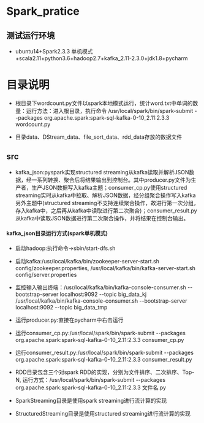 # Spark_pratice

## 测试运行环境
- ubuntu14+Spark2.3.3 单机模式+scala2.11+python3.6+hadoop2.7+kafka_2.11-2.3.0+jdk1.8+pycharm


# 目录说明
- 根目录下wordcount.py文件以spark本地模式运行，统计word.txt中单词的数量：运行方法：进入根目录，执行命令 
  /usr/local/spark/bin/spark-submit --packages org.apache.spark:spark-sql-kafka-0-10_2.11:2.3.3 wordcount.py

- 目录data、DStream_data、file_sort_data、rdd_data存放的数据文件

## src
- kafka_json:pyspark实现structured streaming从kafka读取并解析JSON数据，经一系列转换、聚合后将结果输出到控制台。其中producer.py文件为生产者，生产JSON数据写入kafka主题；consumer_cp.py使用structured streaming实时从kafka中拉取、解析JSON数据，经分组聚合操作写入kafka另外主题中(structured streaming不支持连续聚合操作，故进行第一次分组，存入kafka中，之后再从kafka中读取进行第二次聚合)；consumer_result.py从kafka中读取JSON数据进行第二次聚合操作，并将结果在控制台输出。
#### kafka_json目录运行方式(spark单机模式)
- 启动hadoop:执行命令->sbin/start-dfs.sh
- 启动kafka:/usr/local/kafka/bin/zookeeper-server-start.sh config/zookeeper.properties, 
           /usr/local/kafka/bin/kafka-server-start.sh config/server.properties
- 监控输入输出终端：/usr/local/kafka/bin/kafka-console-consumer.sh --bootstrap-server localhost:9092 --topic big_data_kj
                  /usr/local/kafka/bin/kafka-console-consumer.sh --bootstrap-server localhost:9092 --topic big_data_tmp
- 运行producer.py:直接在pycharm中右击运行
- 运行consumer_cp.py:/usr/local/spark/bin/spark-submit --packages org.apache.spark:spark-sql-kafka-0-10_2.11:2.3.3 consumer_cp.py
- 运行consumer_result.py:/usr/local/spark/bin/spark-submit --packages org.apache.spark:spark-sql-kafka-0-10_2.11:2.3.3 consumer_result.py

- RDD目录包含三个对spark RDD的实现，分别为文件排序、二次排序、Top-N,
  运行方式：/usr/local/spark/bin/spark-submit --packages org.apache.spark:spark-sql-kafka-0-10_2.11:2.3.3 文件名.py
- SparkStreaming目录是使用spark streaming进行流计算的实现
- StructuredStreaming目录是使用structured streaming进行流计算的实现 
